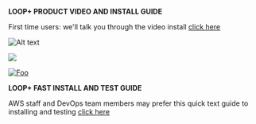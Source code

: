 **LOOP+ PRODUCT VIDEO AND INSTALL GUIDE**

First time users: we'll talk you through the video install [click here](https://youtu.be/ZY3mJ9TcPKw)

![Alt text](https://fogbank-reporting-version-release.s3.us-east-1.amazonaws.com/Logo.png)

[<img src="https://fogbank-reporting-version-release.s3.us-east-1.amazonaws.com/Logo.png">](https://fogbank-reporting-version-release.s3.us-east-1.amazonaws.com/)

[![Foo](https://fogbank-reporting-version-release.s3.us-east-1.amazonaws.com/Logo.png)](https://fogbank-reporting-version-release.s3.us-east-1.amazonaws.com/)

**LOOP+ FAST INSTALL AND TEST GUIDE**

AWS staff and DevOps team members may prefer this quick text guide to installing and testing
[click here](https://github.com/the-serverless-zone/Loop-plus/blob/main/Loop%2Bquick-install-guide.md)

